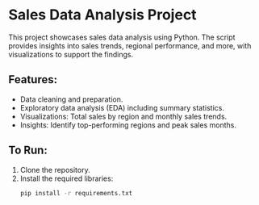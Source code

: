 # Sales Data Analysis Project

This project showcases sales data analysis using Python. The script provides insights into sales trends, regional performance, and more, with visualizations to support the findings.

## Features:
- Data cleaning and preparation.
- Exploratory data analysis (EDA) including summary statistics.
- Visualizations: Total sales by region and monthly sales trends.
- Insights: Identify top-performing regions and peak sales months.

## To Run:
1. Clone the repository.
2. Install the required libraries:
   ```bash
   pip install -r requirements.txt
